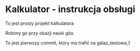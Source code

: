 # Kalkulator  - instrukcja obsługi

To jest prosty projekt kalkulatora

Robimy go przy okazji nauki gita.

To jest pierwszy commit, który ma trafić na galaz_testowa_1
